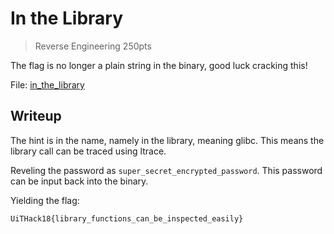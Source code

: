 # In the Library

> Reverse Engineering 250pts

The flag is no longer a plain string in the binary, good luck cracking this!
                                          
File: [in_the_library](./in_the_library)

## Writeup

The hint is in the name, namely in the library, meaning glibc.
This means the library call can be traced using ltrace.

Reveling the password as `super_secret_encrypted_password`. This password can be input back into the binary.

Yielding the flag:

```
UiTHack18{library_functions_can_be_inspected_easily}
```

